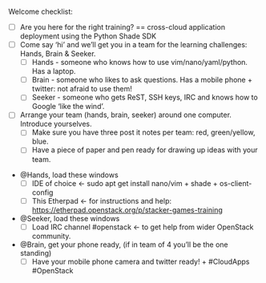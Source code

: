 Welcome checklist:
  
 - [ ] Are you here for the right training? == cross-cloud application deployment using the Python Shade SDK
 - [ ] Come say ‘hi’ and we’ll get you in a team for the learning challenges: Hands, Brain & Seeker.
   - [ ] Hands - someone who knows how to use vim/nano/yaml/python. Has a laptop.
   - [ ] Brain - someone who likes to ask questions. Has a mobile phone + twitter: not afraid to use them!
   - [ ] Seeker - someone who gets ReST, SSH keys, IRC and knows how to Google ‘like the wind’.
 - [ ] Arrange your team (hands, brain, seeker) around one computer.  Introduce yourselves.
   - [ ] Make sure you have three post it notes per team: red, green/yellow, blue.
   - [ ] Have a piece of paper and pen ready for drawing up ideas with your team.
 - @Hands, load these windows
   - [ ] IDE of choice ← sudo apt get install nano/vim + shade + os-client-config
   - [ ] This Etherpad ← for instructions and help: https://etherpad.openstack.org/p/stacker-games-training
 - @Seeker, load these windows
    - [ ] Load IRC channel #openstack ← to get help from wider OpenStack community.
 - @Brain, get your phone ready, (if in team of 4 you’ll be the one standing)
   -[ ]  Have your mobile phone camera and twitter ready! + #CloudApps #OpenStack
